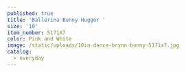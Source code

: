 ```yaml
---
published: true
title: 'Ballerina Bunny Hugger '
size: '10'
item_number: 5171X7
color: Pink and White
image: /static/uploads/10in-dance-brynn-bunny-5171x7.jpg
catalog:
  - everyday
---
```


